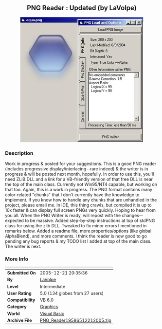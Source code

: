 ﻿<div align="center">

## PNG Reader : Updated  \(by LaVolpe\)

<img src="PIC2005121701375414.jpg">
</div>

### Description

Work in progress &amp; posted for your suggestions. This is a good PNG reader (includes progressive display/interlacing--rare indeed) &amp; the writer is in progress &amp; will be posted next month, hopefully. In order to use this, you'll need ZLIB.DLL and a link for a VB-friendly version of that free DLL is near the top of the main class. Currently not Win95/NT4 capable, but working on that too. Again, this is a work in progress. The PNG format contains many color-related "chunks" that I don't currently have the knowledge to implement. If you know how to handle any chunks that are unhandled in the project, please email me. In IDE, this thing crawls, but compiled it is up to 10x faster &amp; can display full screen PNGs very quickly. Hoping to hear from you all. When the PNG Writer is ready, will repost with the changes--expected to be massive. Added step-by-step instructions at top of stdPNG class for using the zlib DLL. Tweaked to fix minor errors I mentioned in remarks below. Added a readme file, more properties/options (like global AlphaBlend), and more comments. I think the reader is now good to go pending any bug reports &amp; my TODO list I added at top of the main class. The writer is next.
 
### More Info
 


<span>             |<span>
---                |---
**Submitted On**   |2005-12-21 20:35:36
**By**             |[LaVolpe](https://github.com/Planet-Source-Code/PSCIndex/blob/master/ByAuthor/lavolpe.md)
**Level**          |Intermediate
**User Rating**    |5.0 (134 globes from 27 users)
**Compatibility**  |VB 6\.0
**Category**       |[Graphics](https://github.com/Planet-Source-Code/PSCIndex/blob/master/ByCategory/graphics__1-46.md)
**World**          |[Visual Basic](https://github.com/Planet-Source-Code/PSCIndex/blob/master/ByWorld/visual-basic.md)
**Archive File**   |[PNG\_Reader19586512212005\.zip](https://github.com/Planet-Source-Code/lavolpe-png-reader-updated-by-lavolpe__1-63684/archive/master.zip)








